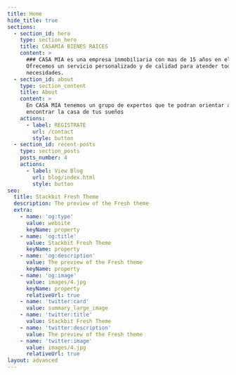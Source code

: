 ```yaml
---
title: Home
hide_title: true
sections:
  - section_id: hero
    type: section_hero
    title: CASAMIA BIENES RAICES
    content: >
      ### CASA MIA es una empresa inmobiliaria con mas de 15 años en el mercado.
      Ofrecemos un servicio personalizado y de calidad para atender todas tus
      necesidades.
  - section_id: about
    type: section_content
    title: About
    content: >
      En CASA MIA tenemos un grupo de expertos que te podran orientar a
      encontrar la casa de tus sueños
    actions:
      - label: REGISTRATE
        url: /contact
        style: button
  - section_id: recent-posts
    type: section_posts
    posts_number: 4
    actions:
      - label: View Blog
        url: blog/index.html
        style: button
seo:
  title: Stackbit Fresh Theme
  description: The preview of the Fresh theme
  extra:
    - name: 'og:type'
      value: website
      keyName: property
    - name: 'og:title'
      value: Stackbit Fresh Theme
      keyName: property
    - name: 'og:description'
      value: The preview of the Fresh theme
      keyName: property
    - name: 'og:image'
      value: images/4.jpg
      keyName: property
      relativeUrl: true
    - name: 'twitter:card'
      value: summary_large_image
    - name: 'twitter:title'
      value: Stackbit Fresh Theme
    - name: 'twitter:description'
      value: The preview of the Fresh theme
    - name: 'twitter:image'
      value: images/4.jpg
      relativeUrl: true
layout: advanced
---
```

